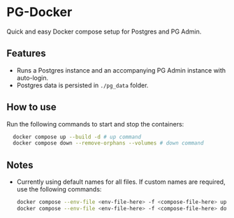 # PG-Docker

Quick and easy Docker compose setup for Postgres and PG Admin.

## Features

- Runs a Postgres instance and an accompanying PG Admin instance with auto-login.
- Postgres data is persisted in `./pg_data` folder.

## How to use

Run the following commands to start and stop the containers:

```bash
  docker compose up --build -d # up command
  docker compose down --remove-orphans --volumes # down command
```

## Notes

- Currently using default names for all files. If custom names are required, use the following commands:

  ```bash
  docker compose --env-file <env-file-here> -f <compose-file-here> up --build -d # up command
  docker compose --env-file <env-file-here> -f <compose-file-here> down --remove-orphans --volumes # down command
  ```
